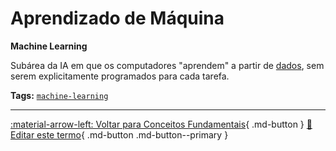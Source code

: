 # Aprendizado de Máquina

**Machine Learning**

Subárea da IA em que os computadores "aprendem" a partir de [dados](../conceitos-fundamentais/dados.md), sem serem explicitamente programados para cada tarefa.


**Tags:** [`machine-learning`](../tags.md#machine-learning)

---

[:material-arrow-left: Voltar para Conceitos Fundamentais](index.md){ .md-button }
[📝 Editar este termo](https://github.com/seu-usuario/glossario-ia/edit/main/glossario.yaml){ .md-button .md-button--primary }
